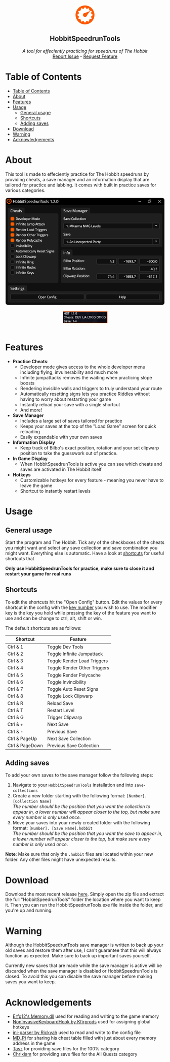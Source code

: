 <br />
<p align="center">
  <img src="HobbitSpeedrunTools/img/icon.png" alt="Logo" width="60" height="60">

  <h2 align="center">HobbitSpeedrunTools</h2>

  <p align="center">
    <i>A tool for effeciently practicing for speedruns of The Hobbit</i>
    <br />
    <a href="../../issues">Report Issue</a>
    -
    <a href="../../issues">Request Feature</a>
  </p>
</p>

# Table of Contents

- [Table of Contents](#table-of-contents)
- [About](#about)
- [Features](#features)
- [Usage](#usage)
  - [General usage](#general-usage)
  - [Shortcuts](#shortcuts)
  - [Adding saves](#adding-saves)
- [Download](#download)
- [Warning](#warning)
- [Acknowledgements](#acknowledgements)

# About

This tool is made to effeciently practice for The Hobbit speedruns by providing cheats, a save manager and an information display that are tailored for practice and labbing. It comes with built in practice saves for various categories.

<div align="center">
  <img src="assets/preview.png" alt="Application screenshot" width="auto" height="auto">
  <br />
  <br />
  <img src="assets/preview_2.png" alt="Application screenshot" width="auto" height="auto">
</div>
<br />

# Features

- **Practice Cheats**:
  - Developer mode gives access to the whole developer menu including flying, invulnerability and much more
  - Infinite jumpattacks removes the waiting when practicing slope boosts
  - Rendering invisible walls and triggers to truly understand your route
  - Automatically resetting signs lets you practice Riddles without having to worry about restarting your game
  - Instantly reload your save with a single shortcut
  - And more!
- **Save Manager**
  - Includes a large set of saves tailored for practice
  - Keeps your saves at the top of the "Load Game" screen for quick reloading
  - Easily expandable with your own saves 
- **Information Display**
  - Keep track of Bilbo's exact position, rotation and your set clipwarp position to take
  the guesswork out of practice.
- **In Game Display**
  - When HobbitSpeedrunTools is active you can see which cheats and saves are activated in The Hobbit itself
- **Hotkeys**
  - Customizable hotkeys for every feature - meaning you never have to leave the game
  - Shortcut to instantly restart levels

# Usage

## General usage

Start the program and The Hobbit. Tick any of the checkboxes of the cheats you might want and select any save collection and save combination you might want. Everything else is automatic. Have a look at [shortcuts](#shortcuts) for useful shortcuts that 

**Only use HobbitSpeedrunTools for practice, make sure to close it and restart your game for real runs**


## Shortcuts

To edit the shortcuts hit the "Open Config" button. Edit the values for every shortcut in the config with the [key number](https://docs.microsoft.com/en-us/dotnet/api/system.windows.forms.keys?view=windowsdesktop-6.0) you wish to use. The modifier key is the key you hold while pressing the key of the feature you want to use and can be change to ctrl, alt, shift or win.

The default shortcuts are as follows:

| Shortcut        | Feature                      |
| --------------- | ---------------------------- |
| Ctrl & 1        | Toggle Dev Tools             |
| Ctrl & 2        | Toggle Infinite Jumpattack   |
| Ctrl & 3        | Toggle Render Load Triggers  |
| Ctrl & 4        | Toggle Render Other Triggers |
| Ctrl & 5        | Toggle Render Polycache      |
| Ctrl & 6        | Toggle Invincibility         |
| Ctrl & 7        | Toggle Auto Reset Signs      |
| Ctrl & 8        | Toggle Lock Clipwarp         |
| Ctrl & R        | Reload Save                  |
| Ctrl & T        | Restart Level                |
| Ctrl & G        | Trigger Clipwarp             |
| Ctrl & +        | Next Save                    |
| Ctrl & -        | Previous Save                |
| Ctrl & PageUp   | Next Save Collection         |
| Ctrl & PageDown | Previous Save Collection     |

## Adding saves

To add your own saves to the save manager follow the following steps:

1. Navigate to your `HobbitSpeedrunTools` installation and into `save-collections`
2. Create a new folder starting with the following format: `[Number]. [Collection Name]`  
   _The number should be the position that you want the collection to appear in, a lower number will appear closer to the top, but make sure every number is only used once._
3. Move your saves into your newly created folder with the following format: `[Number]. [Save Name].hobbit`  
   _The number should be the position that you want the save to appear in, a lower number will appear closer to the top, but make sure every number is only used once._

**Note**: Make sure that only the `.hobbit` files are located within your new folder. Any other files might have unexpected results.

# Download

Download the most recent release [here](../../releases). Simply open the zip file and extract the full "HobbitSpeedrunTools" folder the location where you want to keep it. Then you can run the HobbitSpeedrunTools.exe file inside the folder, and you're up and running.

# Warning

Although the HobbitSpeedrunTools save manager is written to back up your old saves and restore them after use, I can't guarantee that this will always function as expected. Make sure to back up important saves yourself.

Currently new saves that are made while the save manager is active will be discarded when the save manager is disabled or HobbitSpeedrunTools is closed. To avoid this you can disable the save manager before making saves you want to keep.

# Acknowledgements

- [Erfg12's Memory.dll](https://github.com/erfg12/memory.dll/) used for reading and writing to the game memory
- [NonInvasiveKeyboardHook by Kfirprods](https://github.com/kfirprods/NonInvasiveKeyboardHook) used for assigning global hotkeys
- [ini-parser by Rickyah](https://github.com/rickyah/ini-parser) used to read and write to the config file
- [MD_Pi](https://www.youtube.com/user/MD0111000001101001) for sharing his cheat table filled with just about every memory address in the game
- [Tasz](https://www.twitch.tv/tasz) for providing save files for the 100% category
- [Chrixiam](https://www.twitch.tv/chrixiam98) for providing save files for the All Quests category
